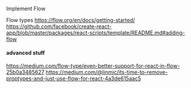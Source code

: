 Implement Flow


Flow types
https://flow.org/en/docs/getting-started/
https://github.com/facebook/create-react-app/blob/master/packages/react-scripts/template/README.md#adding-flow



#### advanced stuff

https://medium.com/flow-type/even-better-support-for-react-in-flow-25b0a3485627
https://medium.com/@linmic/its-time-to-remove-proptypes-and-just-use-flow-for-react-4a3de615aac5
